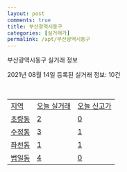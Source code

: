 ```yaml
---
layout: post
comments: true
title: 부산광역시동구
categories: [실거래가]
permalink: /apt/부산광역시동구
---
```


부산광역시동구 실거래 정보

2021년 08월 14일 등록된 실거래 정보: 10건

<script type="text/javascript">
  google.charts.load('current', {'packages':['corechart']});
  google.charts.setOnLoadCallback(drawChart);

  function drawChart() {
    var data = google.visualization.arrayToDataTable([['거래일', '매매', '전월세', '전매'], ['19-10', 0, 0, 52], ['19-11', 0, 0, 137], ['19-12', 0, 0, 88], ['20-01', 0, 0, 53], ['20-02', 0, 0, 44], ['20-03', 0, 0, 29], ['20-04', 0, 0, 20], ['20-05', 0, 0, 23], ['20-06', 0, 0, 37], ['20-07', 0, 0, 17], ['20-08', 26, 33, 11], ['20-09', 99, 38, 16], ['20-10', 159, 55, 23], ['20-11', 178, 61, 25], ['20-12', 112, 56, 9], ['21-01', 56, 65, 1], ['21-02', 61, 63, 4], ['21-03', 56, 68, 5], ['21-04', 57, 45, 10], ['21-05', 48, 134, 8], ['21-06', 36, 131, 2], ['21-07', 43, 115, 6], ['21-08', 5, 20, 2]]);

    var options = {
      title: '최근 1년간 유형별 거래량 추이',
      legend: { position: 'bottom' }
    };

    var chart = new google.visualization.LineChart(document.getElementById('columnchart_material'));
    chart.draw(data, (options));
  }
</script>

<div id="columnchart_material" style="width: 95%; margin-left: -35px"></div>
<br>
<table class="sortable">
  <tr>
    <td><a href="#">지역</a></td>
    <td><a href="#">오늘 실거래</a></td>
    <td><a href="#">오늘 신고가</a></td>
  </tr>

  
  <tr class="item">
    <td><a href="부산광역시동구초량동">초량동</a></td>
    <td><a href="부산광역시동구초량동">2</a></td>
    <td><a href="부산광역시동구초량동">0</a></td>
  </tr>
    

  <tr class="item">
    <td><a href="부산광역시동구수정동">수정동</a></td>
    <td><a href="부산광역시동구수정동">3</a></td>
    <td><a href="부산광역시동구수정동">1</a></td>
  </tr>
    

  <tr class="item">
    <td><a href="부산광역시동구좌천동">좌천동</a></td>
    <td><a href="부산광역시동구좌천동">1</a></td>
    <td><a href="부산광역시동구좌천동">1</a></td>
  </tr>
    

  <tr class="item">
    <td><a href="부산광역시동구범일동">범일동</a></td>
    <td><a href="부산광역시동구범일동">4</a></td>
    <td><a href="부산광역시동구범일동">0</a></td>
  </tr>
    


</table>


    